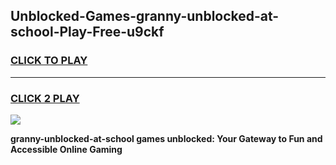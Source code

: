
## Unblocked-Games-granny-unblocked-at-school-Play-Free-u9ckf
<h3>
<a href="https://premium76.site?title=granny-unblocked-at-school&ref=24M">CLICK TO PLAY</a></h3>
<hr>

<h3>
<a href="https://premium76.site?title=granny-unblocked-at-school&ref=24M">CLICK 2 PLAY</a>
  
</h3>

<a href="https://premium76.site?title=granny-unblocked-at-school&ref=24M"><img src="https://clearcache.store/games.png"></a>


**granny-unblocked-at-school games unblocked: Your Gateway to Fun and Accessible Online Gaming**
